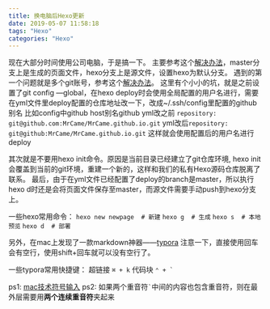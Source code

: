 ```yaml
---
title: 换电脑后Hexo更新
date: 2019-05-07 11:58:18
tags: "Hexo"
categories: "Hexo"
---
```


现在大部分时间使用公司电脑，于是搞一下。
主要参考这个[解决办法](https://www.zhihu.com/question/21193762)，master分支上是生成的页面文件，hexo分支上是源文件，设置hexo为默认分支。
遇到的第一个问题就是多个git账号，参考这个[解决办法](https://www.jianshu.com/p/b02645fff791)。
这里有个小小的坑，就是之前设置了git config —global，在hexo deploy时会使用全局配置的用户名进行，需要在yml文件里deploy配置的仓库地址改一下，改成~/.ssh/config里配置的github别名
比如config中github host别名github
yml改之前 `repository: git@github.com:MrCame/MrCame.github.io.git`
yml改后`repository: git@github:MrCame/MrCame.github.io.git`
这样就会使用配置后的用户名进行deploy

其次就是不要用hexo init命令。原因是当前目录已经建立了git仓库环境, hexo init会覆盖到当前的git环境，重建一个新的，这样和我们的私有Hexo源码仓库脱离了联系。
最后，由于在yml文件已经配置了deploy的branch是master，所以执行hexo d时还是会将页面文件保存至master，而源文件需要手动push到hexo分支上。

一些hexo常用命令：
`hexo new newpage  # 新建`
`hexo g  # 生成`
`hexo s  # 本地预览`
`hexo d  # 部署`

另外，在mac上发现了一款markdown神器——[typora](https://typora.io/)
注意一下，直接使用回车会有空行，使用shift+回车就可以没有空行了。

一些typora常用快捷键：
超链接  `⌘ + k`
代码块 ``⌃ + ` ``

ps1: [mac技术符号输入](https://sspai.com/post/36242)
ps2: 如果两个重音符`` ` ``中间的内容也包含重音符，则在最外层需要用**两个连续重音符**夹起来